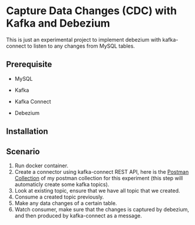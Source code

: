 # Capture Data Changes (CDC) with Kafka and Debezium

This is just an experimental project to implement debezium with kafka-connect to listen to any changes from MySQL tables.

## Prerequisite

- MySQL

- Kafka

- Kafka Connect

- Debezium

## Installation

## Scenario

1. Run docker container.
2. Create a connector using kafka-connect REST API, here is the [Postman Collection](https://documenter.getpostman.com/view/1259641/RWM8Trgy) of my postman collection for this experiment (this step will automaticly create some kafka topics).
3. Look at existing topic, ensure that we have all topic that we created.
4. Consume a created topic previously.
5. Make any data changes of a certain table.
6. Watch consumer, make sure that the changes is captured by debezium, and then produced by kafka-connect as a message.
